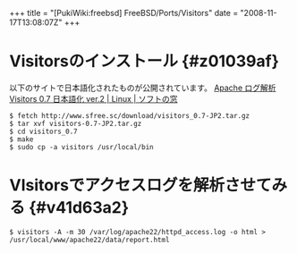 +++
title = "[PukiWiki:freebsd] FreeBSD/Ports/Visitors"
date = "2008-11-17T13:08:07Z"
+++


# Visitorsのインストール  {#z01039af}
以下のサイトで日本語化されたものが公開されています。
[Apache ログ解析 Visitors 0.7 日本語化 ver.2 | Linux | ソフトの窓](http://www.sfree.sc/linux/customizing/287.html "Apache ログ解析 Visitors 0.7 日本語化 ver.2 | Linux | ソフトの窓")


```
$ fetch http://www.sfree.sc/download/visitors_0.7-JP2.tar.gz
$ tar xvf visitors-0.7-JP2.tar.gz
$ cd visitors_0.7
$ make
$ sudo cp -a visitors /usr/local/bin
```

# VIsitorsでアクセスログを解析させてみる  {#v41d63a2}

```
$ visitors -A -m 30 /var/log/apache22/httpd_access.log -o html > /usr/local/www/apache22/data/report.html
```
